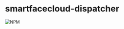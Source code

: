 # smartfacecloud-dispatcher

[![NPM](https://nodei.co/npm/smartfacecloud-emulator-dispatcher.png?downloads=true&downloadRank=true&stars=true)](https://nodei.co/npm/smartfacecloud-emulator-dispatcher/)